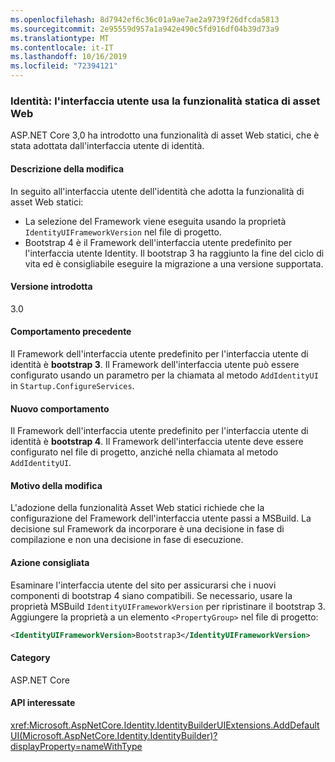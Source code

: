 ```yaml
---
ms.openlocfilehash: 8d7942ef6c36c01a9ae7ae2a9739f26dfcda5813
ms.sourcegitcommit: 2e95559d957a1a942e490c5fd916df04b39d73a9
ms.translationtype: MT
ms.contentlocale: it-IT
ms.lasthandoff: 10/16/2019
ms.locfileid: "72394121"
---
```

### <a name="identity-ui-uses-static-web-assets-feature"></a>Identità: l'interfaccia utente usa la funzionalità statica di asset Web

ASP.NET Core 3,0 ha introdotto una funzionalità di asset Web statici, che è stata adottata dall'interfaccia utente di identità.

#### <a name="change-description"></a>Descrizione della modifica

In seguito all'interfaccia utente dell'identità che adotta la funzionalità di asset Web statici:

- La selezione del Framework viene eseguita usando la proprietà `IdentityUIFrameworkVersion` nel file di progetto.
- Bootstrap 4 è il Framework dell'interfaccia utente predefinito per l'interfaccia utente Identity. Il bootstrap 3 ha raggiunto la fine del ciclo di vita ed è consigliabile eseguire la migrazione a una versione supportata.

#### <a name="version-introduced"></a>Versione introdotta

3.0

#### <a name="old-behavior"></a>Comportamento precedente

Il Framework dell'interfaccia utente predefinito per l'interfaccia utente di identità è **bootstrap 3**. Il Framework dell'interfaccia utente può essere configurato usando un parametro per la chiamata al metodo `AddIdentityUI` in `Startup.ConfigureServices`.

#### <a name="new-behavior"></a>Nuovo comportamento

Il Framework dell'interfaccia utente predefinito per l'interfaccia utente di identità è **bootstrap 4**. Il Framework dell'interfaccia utente deve essere configurato nel file di progetto, anziché nella chiamata al metodo `AddIdentityUI`.

#### <a name="reason-for-change"></a>Motivo della modifica

L'adozione della funzionalità Asset Web statici richiede che la configurazione del Framework dell'interfaccia utente passi a MSBuild. La decisione sul Framework da incorporare è una decisione in fase di compilazione e non una decisione in fase di esecuzione.

#### <a name="recommended-action"></a>Azione consigliata

Esaminare l'interfaccia utente del sito per assicurarsi che i nuovi componenti di bootstrap 4 siano compatibili. Se necessario, usare la proprietà MSBuild `IdentityUIFrameworkVersion` per ripristinare il bootstrap 3. Aggiungere la proprietà a un elemento `<PropertyGroup>` nel file di progetto:

```xml
<IdentityUIFrameworkVersion>Bootstrap3</IdentityUIFrameworkVersion>
```

#### <a name="category"></a>Category

ASP.NET Core

#### <a name="affected-apis"></a>API interessate

<xref:Microsoft.AspNetCore.Identity.IdentityBuilderUIExtensions.AddDefaultUI(Microsoft.AspNetCore.Identity.IdentityBuilder)?displayProperty=nameWithType>

<!-- 

#### Affected APIs

`M:Microsoft.AspNetCore.Identity.IdentityBuilderUIExtensions.AddDefaultUI(Microsoft.AspNetCore.Identity.IdentityBuilder)`

-->
